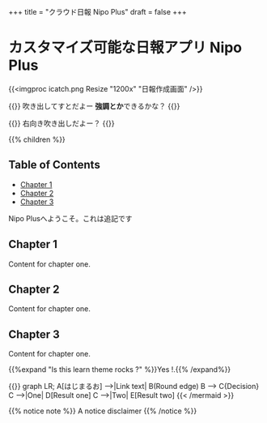 +++
title = "クラウド日報 Nipo Plus"
draft = false
+++

# カスタマイズ可能な日報アプリ Nipo Plus

{{<imgproc icatch.png Resize "1200x" "日報作成画面" />}}

{{<alice position="left" path="default.png">}}
吹き出してすとだよー
**強調とか**できるかな？
{{</alice>}}


{{<alice position="right" path="default.png">}}
右向き吹き出しだよー？
{{</alice>}}


{{% children  %}}

## Table of Contents

* [Chapter 1](#h1-heading)
* [Chapter 2](#chapter-2)
* [Chapter 3](#chapter-3)

Nipo Plusへようこそ。これは追記です

## Chapter 1

Content for chapter one.

## Chapter 2 <a id="chapter-2"></a>

Content for chapter one.

## Chapter 3 <a id="chapter-3"></a>

Content for chapter one.

{{%expand "Is this learn theme rocks ?" %}}Yes !.{{% /expand%}}

{{<mermaid align="left">}}
graph LR;
    A[はじまるお] -->|Link text| B(Round edge)
    B --> C{Decision}
    C -->|One| D[Result one]
    C -->|Two| E[Result two]
{{< /mermaid >}}

{{% notice note %}}
A notice disclaimer
{{% /notice %}}

